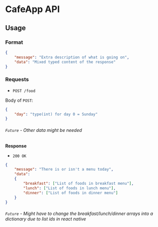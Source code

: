 # CafeApp API

## Usage

### Format

```json
{
    "message": "Extra description of what is going on",
    "data": "Mixed typed content of the response"
}
```

### Requests

- `POST /food`

Body of `POST`:
```json
{
    "day": "type(int) for day 0 = Sunday"
}
```
###### `Future` - Other data might be needed

**Response**

 - `200 OK`
 
```json
{
    "message": "There is or isn't a menu today",
    "data": 
    {
        "breakfast": ["List of foods in breakfast menu"],
        "lunch": ["List of foods in lunch menu"],
        "dinner": ["List of foods in dinner menu"]
    }
}
```
###### `Future` - Might have to change the breakfast/lunch/dinner arrays into a dictionary due to list ids in react native

